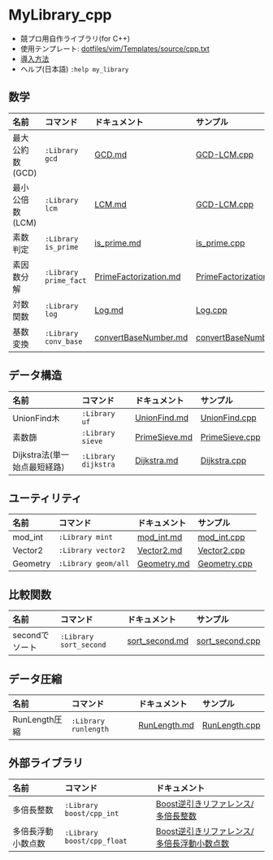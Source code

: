 # MyLibrary_cpp
- 競プロ用自作ライブラリ(for C++)
- 使用テンプレート: [dotfiles/vim/Templates/source/cpp.txt](https://github.com/2357or/dotfiles/blob/master/vim/Templates/souce/cpp.txt)
- [導入方法](Introduction.md)
- ヘルプ(日本語) `:help my_library`

## 数学
| 名前            | コマンド              | ドキュメント                                             | サンプル                                                 |
| :-----          | :---------            | :-------------                                           | :---------                                               |
| 最大公約数(GCD) | `:Library gcd`        | [GCD.md](/document/GCD.md)                               | [GCD-LCM.cpp](/sample/GCD-LCM.cpp)                       |
| 最小公倍数(LCM) | `:Library lcm`        | [LCM.md](/document/LCM.md)                               | [GCD-LCM.cpp](/sample/GCD-LCM.cpp)                       |
| 素数判定        | `:Library is_prime`   | [is_prime.md](/document/is_prime.md)                     | [is_prime.cpp](/sample/is_prime.cpp)                     |
| 素因数分解      | `:Library prime_fact` | [PrimeFactorization.md](/document/PrimeFactorization.md) | [PrimeFactorization.cpp](/sample/PrimeFactorization.cpp) |
| 対数関数        | `:Library log`        | [Log.md](/document/Log.md)                               | [Log.cpp](/sample/Log.cpp)                               |
| 基数変換        | `:Library conv_base`  | [convertBaseNumber.md](/document/convertBaseNumber.md)   | [convertBaseNumber.cpp](sample/convertBaseNumber.cpp)    |


## データ構造
| 名前                         | コマンド            | ドキュメント                             | サンプル                                 |
| :-----                       | :---------          | :-------------                           | :---------                               |
| UnionFind木                  | `:Library uf`       | [UnionFind.md](/document/UnionFind.md)   | [UnionFind.cpp](/sample/UnionFind.cpp)   |
| 素数篩                       | `:Library sieve`    | [PrimeSieve.md](/document/PrimeSieve.md) | [PrimeSieve.cpp](/sample/PrimeSieve.cpp) |
| Dijkstra法(単一始点最短経路) | `:Library dijkstra` | [Dijkstra.md](/document/Dijkstra.md)     | [Dijkstra.cpp](/sample/Dijkstra.cpp)     |


## ユーティリティ
| 名前     | コマンド            | ドキュメント                         | サンプル                             |
| :-----   | :---------          | :-------------                       | :---------                           |
| mod_int  | `:Library mint`     | [mod_int.md](/document/mod_int.md)   | [mod_int.cpp](/sample/mod_int.cpp)   |
| Vector2  | `:Library vector2`  | [Vector2.md](/document/Vector2.md)   | [Vector2.cpp](/sample/Vector2.cpp)   |
| Geometry | `:Library geom/all` | [Geometry.md](/document/Geometry.md) | [Geometry.cpp](/sample/Geometry.cpp) |


## 比較関数
| 名前           | コマンド               | ドキュメント                               | サンプル                                   |
| :-----         | :---------             | :-------------                             | :---------                                 |
| secondでソート | `:Library sort_second` | [sort_second.md](/document/sort_second.md) | [sort_second.cpp](/sample/sort_second.cpp) |


## データ圧縮
| 名前          | コマンド             | ドキュメント                          | サンプル                               |
| :-----        | :---------           | :-------------                        | :---------                             |
| RunLength圧縮 | `:Library runlength` | [RunLength.md](/document/RunLength.md) | [RunLength.cpp](/sample/RunLength.cpp) |

## 外部ライブラリ
| 名前               | コマンド                   | ドキュメント                                                                                      |
| :-----             | :---------                 | :-------------                                                                                    |
| 多倍長整数         | `:Library boost/cpp_int`   | [Boost逆引きリファレンス/多倍長整数](https://boostjp.github.io/tips/multiprec-int.html)           |
| 多倍長浮動小数点数 | `:Library boost/cpp_float` | [Boost逆引きリファレンス/多倍長浮動小数点数](https://boostjp.github.io/tips/multiprec-float.html) |


<!--

|  | `:Library ` | [.md](/document/.md) | [.cpp](/sample/.cpp) |

-->

